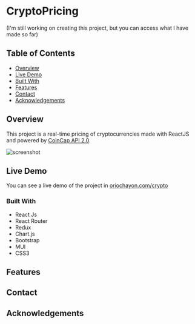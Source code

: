 # CryptoPricing
(I'm still working on creating this project, but you can access what I have made so far)
## Table of Contents

- [Overview](#overview)
- [Live Demo](#live-demo)
- [Built With](#built-with)
- [Features](#features)
- [Contact](#contact)
- [Acknowledgements](#acknowledgements)

## Overview

This project is a real-time pricing of cryptocurrencies made with ReactJS and powered by [CoinCap API 2.0](https://docs.coincap.io/).

![screenshot](https://github.com/orioch/CryptoPricing/blob/main/Screen%20Shot%202022-11-20%20at%2012.28.54.png)

## Live Demo

You can see a live demo of the project in [oriochayon.com/crypto](https://oriochayon.com/crypto)
<!-- TODO: Add a screenshot of the live project.
    1. Link to a 'live demo.'
    2. Describe your overall experience in a couple of sentences.
    3. List a few specific technical things that you learned or improved on.
    4. Share any other tips or guidance for others attempting this or something similar.
 -->

### Built With
* React Js
* React Router
* Redux
* Chart.js
* Bootstrap 
* MUI
* CSS3

<!-- TODO: List any MAJOR libraries/frameworks (e.g. React, Tailwind) with links to their homepages. -->

## Features

<!-- TODO: List what specific 'user problems' that this application solves. -->

## Contact

<!-- TODO: Include icons and links to your RELEVANT, PROFESSIONAL 'DEV-ORIENTED' social media. LinkedIn and dev.to are minimum. -->

## Acknowledgements

<!-- TODO: List any blog posts, tutorials or plugins that you may have used to complete the project. Only list those that had a significant impact. Obviously, we all 'Google' stuff while working on our things, but maybe something in particular stood out as a 'major contributor' to your skill set for this project. -->
